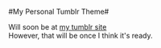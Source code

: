 #My Personal Tumblr Theme#

Will soon be at [my tumblr site](http://tumblr.bentzen.ws)  
However, that will be once I think it's ready.
